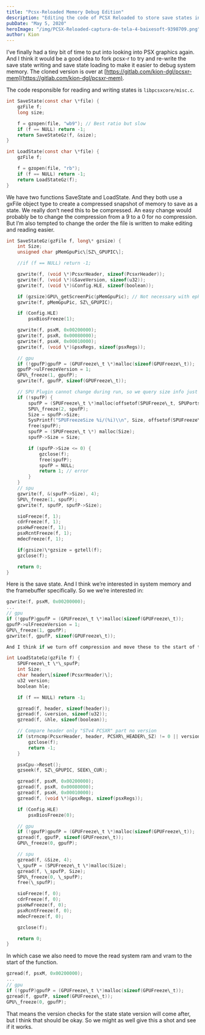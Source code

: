 ```yaml
---
title: "Pcsx-Reloaded Memory Debug Edition"
description: "Editing the code of PCSX Reloaded to store save states in an uncompressed format"
pubDate: "May 5, 2020"
heroImage: "/img/PCSX-Reloaded-captura-de-tela-4-baixesoft-9398709.png"
author: Kion
---
```


I’ve finally had a tiny bit of time to put into looking into PSX graphics again. And I think it would be a good idea to fork pcsx-r to try and re-write the save state writing and save state loading to make it easier to debug system memory. The cloned version is over at [https://gitlab.com/kion-dgl/pcsxr-mem](https://gitlab.com/kion-dgl/pcsxr-mem).

The code responsible for reading and writing states is `libpcsxcore/misc.c`.

```c
int SaveState(const char \*file) {
    gzFile f;
    long size;

    f = gzopen(file, "wb9"); // Best ratio but slow
    if (f == NULL) return -1;
    return SaveStateGz(f, &size);
}

int LoadState(const char \*file) {
    gzFile f;

    f = gzopen(file, "rb");
    if (f == NULL) return -1;
    return LoadStateGz(f);
}
```

We have two functions SaveState and LoadState. And they both use a gxFile object type to create a compressed snapshot of memory to save as a state. We really don’t need this to be compressed. An easy change would probably be to change the compression from a 9 to a 0 for no compression. But I’m also tempted to change the order the file is written to make editing and reading easier.

```c
int SaveStateGz(gzFile f, long\* gzsize) {
	int Size;
	unsigned char pMemGpuPic\[SZ\_GPUPIC\];

	//if (f == NULL) return -1;

	gzwrite(f, (void \*)PcsxrHeader, sizeof(PcsxrHeader));
	gzwrite(f, (void \*)&SaveVersion, sizeof(u32));
	gzwrite(f, (void \*)&Config.HLE, sizeof(boolean));

	if (gzsize)GPU\_getScreenPic(pMemGpuPic); // Not necessary with ephemeral saves
	gzwrite(f, pMemGpuPic, SZ\_GPUPIC);

	if (Config.HLE)
		psxBiosFreeze(1);

	gzwrite(f, psxM, 0x00200000);
	gzwrite(f, psxR, 0x00080000);
	gzwrite(f, psxH, 0x00010000);
	gzwrite(f, (void \*)&psxRegs, sizeof(psxRegs));

	// gpu
	if (!gpufP)gpufP = (GPUFreeze\_t \*)malloc(sizeof(GPUFreeze\_t));
	gpufP->ulFreezeVersion = 1;
	GPU\_freeze(1, gpufP);
	gzwrite(f, gpufP, sizeof(GPUFreeze\_t));

	// SPU Plugin cannot change during run, so we query size info just once per session
	if (!spufP) {
		spufP = (SPUFreeze\_t \*)malloc(offsetof(SPUFreeze\_t, SPUPorts)); // only first 3 elements (up to Size)        
		SPU\_freeze(2, spufP);
		Size = spufP->Size;
		SysPrintf("SPUFreezeSize %i/(%i)\\n", Size, offsetof(SPUFreeze\_t, SPUPorts));
		free(spufP);
		spufP = (SPUFreeze\_t \*) malloc(Size);
		spufP->Size = Size;

		if (spufP->Size <= 0) {
			gzclose(f);
			free(spufP);
			spufP = NULL;
			return 1; // error
		}
	}
	// spu
	gzwrite(f, &(spufP->Size), 4);
	SPU\_freeze(1, spufP);
	gzwrite(f, spufP, spufP->Size);

	sioFreeze(f, 1);
	cdrFreeze(f, 1);
	psxHwFreeze(f, 1);
	psxRcntFreeze(f, 1);
	mdecFreeze(f, 1);

	if(gzsize)\*gzsize = gztell(f);
	gzclose(f);

	return 0;
}
```

Here is the save state. And I think we’re interested in system memory and the framebuffer specifically. So we we’re interested in:

```c
gzwrite(f, psxM, 0x00200000); 
...
// gpu
if (!gpufP)gpufP = (GPUFreeze\_t \*)malloc(sizeof(GPUFreeze\_t));
gpufP->ulFreezeVersion = 1;
GPU\_freeze(1, gpufP);
gzwrite(f, gpufP, sizeof(GPUFreeze\_t));

And I think if we turn off compression and move these to the start of the function, we should get an uncompressed save state with memory for the first 2MB, followed by vram for the next 1MB, and then everything else thrown in after that. But then we need to make sure the Load state function also matches.

int LoadStateGz(gzFile f) {
	SPUFreeze\_t \*\_spufP;
	int Size;
	char header\[sizeof(PcsxrHeader)\];
	u32 version;
	boolean hle;

	if (f == NULL) return -1;

	gzread(f, header, sizeof(header));
	gzread(f, &version, sizeof(u32));
	gzread(f, &hle, sizeof(boolean));

	// Compare header only "STv4 PCSXR" part no version
	if (strncmp(PcsxrHeader, header, PCSXR\_HEADER\_SZ) != 0 || version != SaveVersion || hle != Config.HLE) {
		gzclose(f);
		return -1;
	}

	psxCpu->Reset();
	gzseek(f, SZ\_GPUPIC, SEEK\_CUR);

	gzread(f, psxM, 0x00200000);
	gzread(f, psxR, 0x00080000);
	gzread(f, psxH, 0x00010000);
	gzread(f, (void \*)&psxRegs, sizeof(psxRegs));

	if (Config.HLE)
		psxBiosFreeze(0);

	// gpu
	if (!gpufP)gpufP = (GPUFreeze\_t \*)malloc(sizeof(GPUFreeze\_t));
	gzread(f, gpufP, sizeof(GPUFreeze\_t));
	GPU\_freeze(0, gpufP);

	// spu
	gzread(f, &Size, 4);
	\_spufP = (SPUFreeze\_t \*)malloc(Size);
	gzread(f, \_spufP, Size);
	SPU\_freeze(0, \_spufP);
	free(\_spufP);

	sioFreeze(f, 0);
	cdrFreeze(f, 0);
	psxHwFreeze(f, 0);
	psxRcntFreeze(f, 0);
	mdecFreeze(f, 0);

	gzclose(f);

	return 0;
}
```

In which case we also need to move the read system ram and vram to the start of the function.

```c
gzread(f, psxM, 0x00200000);
...
// gpu
if (!gpufP)gpufP = (GPUFreeze\_t \*)malloc(sizeof(GPUFreeze\_t));
gzread(f, gpufP, sizeof(GPUFreeze\_t));
GPU\_freeze(0, gpufP);
```

That means the version checks for the state state version will come after, but I think that should be okay. So we might as well give this a shot and see if it works.